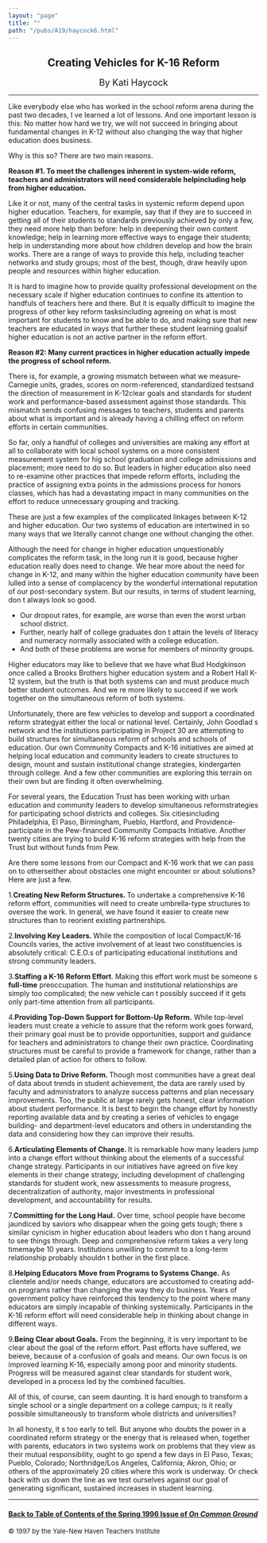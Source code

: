 ```yaml
---
layout: "page"
title: ""
path: "/pubs/A19/haycock6.html"
---
```

<main>
<center><h2>
Creating Vehicles for K-16 Reform</h2>
<font size="+1">By Kati Haycock</font>
</center><hr/>
Like everybody else who has worked in the school reform arena during the
past two decades, I ve learned a lot of lessons.  And one important lesson
is this:  No matter how hard we try, we will not succeed in bringing about
fundamental changes in K-12 without also changing the way that higher
education does business.
<p>
Why is this so?  There are two main reasons.
</p><p><b>Reason #1.  To meet the challenges inherent in system-wide reform,
teachers and administrators will need considerable help­including
help from higher education.
</b>
</p><p>
Like it or not, many of the central tasks in systemic reform depend upon
higher education.  Teachers, for example, say that if they are to succeed
in getting all of their students to standards previously achieved by only
a few, they need more help than before:    help in deepening their own
content knowledge; help in learning more effective ways to engage their
students; help in understanding more about how children develop and how
the brain works.  There are a range of ways to provide this help,
including teacher networks and study groups; most of the best, though,
draw heavily upon people and resources within higher education.
</p><p>
It is hard to imagine how to provide quality professional development on
the necessary scale if higher education continues to confine its attention
to handfuls of teachers here and there.  But it is equally difficult to
imagine the progress of other key reform tasks­including agreeing on
what is most important for students to know and be able to do, and making
sure that new teachers are educated in ways that further these student
learning goals­if higher education is not an active partner in the
reform effort.
</p><p><b>
Reason #2:  Many current practices in higher education actually impede the
progress of school reform.
</b>
</p><p>
There is, for example, a growing mismatch between what we
measure­Carnegie units, grades, scores on norm-referenced,
standardized tests­and the direction of measurement in
K-12­clear goals and standards for student work and performance-based
assessment against those standards.  This mismatch sends confusing
messages to teachers, students and parents about what is important and is
already having a chilling effect on reform efforts in certain communities.
</p><p>
So far, only a handful of colleges and universities are making any effort
at all to collaborate with local school systems on a more consistent
measurement system for hig school graduation and college admissions and
placement; more need to do so.  But leaders in higher education also need
to re-examine other practices that impede reform efforts, including the
practice of assigning extra points in the admissions process for  honors
classes, which has had a devastating impact in many communities on the
effort to reduce unnecessary grouping and tracking.
</p><p>
These are just a few examples of the complicated linkages between K-12 and
higher education.  Our two systems of education are intertwined in so many
ways that we literally cannot change one without changing the other.
</p><p>
Although the need for change in higher education unquestionably
complicates the reform task, in the long run it is good, because higher
education really does need to change.  We hear more about the need for
change in K-12, and many within the higher education community have been
lulled into a sense of complacency by the wonderful international
reputation of our post-secondary system.  But our results, in terms of
student learning, don t always look so good.
</p><ul><li>
Our dropout rates, for example, are worse than even the worst urban school
district.  
</li><li>Further, nearly half of college graduates don t attain the levels of
literacy and numeracy normally associated with a college education.
</li><li>And both of these problems are worse for members of minority groups.
</li></ul>
<p>
Higher educators may like to believe that we have what Bud Hodgkinson once
called a  Brooks Brothers  higher education system and a  Robert Hall
K-12 system, but the truth is that both systems can and must produce much
better student outcomes.  And we re more likely to succeed if we work
together on the simultaneous reform of both systems.
</p><p>
Unfortunately, there are few vehicles to develop and support a coordinated
reform strategy­at either the local or national level.  Certainly,
John Goodlad s network and the institutions participating in Project 30
are attempting to build structures for simultaneous reform of schools and
schools of education.  Our own  Community Compacts  and  K-16  initiatives
are aimed at helping local education and community leaders to create
structures to design, mount and sustain institutional change strategies,
kindergarten through college.  And a few other communities are exploring
this terrain on their own but are finding it often overwhelming.
</p><p>
For several years, the Education Trust has been working with urban
education and community leaders to develop simultaneous reformstrategies
for participating school districts and colleges.  Six
cities­including Philadelphia, El Paso, Birmingham, Pueblo, Hartford,
and Providence­participate in the Pew-financed Community Compacts
Initiative.  Another twenty cities are trying to build  K-16  reform
strategies with help from the Trust but without funds from Pew.  
</p><p>
Are there some lessons from our Compact and K-16 work that we can pass on
to others­either about obstacles one might encounter or about
solutions?  Here are just a few.
</p><p>
1.<b>Creating New Reform Structures. </b> To undertake a comprehensive
K-16 reform effort, communities will need to create umbrella-type
structures to oversee the work.  In general, we have found it easier to
create new structures than to reorient existing partnerships.
</p><p>
2.<b>Involving Key Leaders. </b> While the composition of local
Compact/K-16 Councils varies, the active involvement of at least two
constituencies is absolutely critical:  C.E.O.s of participating
educational institutions and strong community leaders.
</p><p>
3.<b>Staffing a K-16 Reform Effort</b>.  Making this effort work must be
someone s <b>full-time</b> preoccupation.  The human and institutional
relationships are simply too complicated; the new vehicle can t possibly
succeed if it gets only part-time attention from all participants.
</p><p>
4.<b>Providing Top-Down Support for Bottom-Up Reform.</b>  While top-level
leaders must create a vehicle to assure that the reform work goes forward,
their primary goal must be to provide opportunities, support and guidance
for teachers and administrators to change their own practice.
Coordinating structures must be careful to provide a framework for change,
rather than a detailed plan of action for others to follow.
</p><p>
5.<b>Using Data to Drive Reform. </b> Though most communities have a great
deal of data about trends in student achievement, the data are rarely used
by faculty and administrators to analyze success patterns and plan
necessary improvements.  Too, the public at large rarely gets honest,
clear information about student performance.  It is best to begin the
change effort by honestly reporting available data and by creating a
series of vehicles to engage building- and department-level educators and
others in understanding the data and considering how they can improve
their results.
</p><p>
6.<b>Articulating Elements of Change. </b> It is remarkable how many
leaders jump into a change effort without thinking about the elements of a
successful change strategy.  Participants in our initiatives have agreed
on five key elements in their change strategy, including development of
challenging standards for student work, new assessments to measure
progress, decentralization of authority, major investments in professional
development, and accountability for results.
</p><p>
7.<b>Committing for the Long Haul.</b>  Over time, school people have
become jaundiced by  saviors  who disappear when the going gets tough;
there s similar cynicism in higher education about leaders who don t hang
around to see things through.  Deep and comprehensive reform takes a very
long time­maybe 10 years.  Institutions unwilling to commit to a
long-term relationship probably shouldn t bother in the first place.
</p><p>
8.<b>Helping Educators Move from Programs to Systems Change.</b>  As
clientele and/or needs change, educators are accustomed to creating add-on
programs rather than changing the way they do business.  Years of
government policy have reinforced this tendency to the point where many
educators are simply incapable of thinking systemically.  Participants in
the K-16 reform effort will need considerable help in thinking about
change in different ways.
</p><p>
9.<b>Being Clear about Goals.</b>  From the beginning, it is very
important to be clear about the goal of the reform effort.  Past efforts
have suffered, we beieve, because of a confusion of goals and means.  Our
own focus is on improved learning K-16, especially among poor and minority
students.  Progress will be measured against clear standards for student
work, developed in a process led by the combined faculties.
</p><p>
All of this, of course, can seem daunting.  It is hard enough to transform
a single school or a single department on a college campus; is it really
possible simultaneously to transform whole districts and universities?
</p><p>
In all honesty, it s too early to tell.  But anyone who doubts the power
in a coordinated reform strategy or the energy that is released when,
together with parents, educators in two systems work on problems that they
view as their mutual responsibility, ought to go spend a few days in El
Paso, Texas; Pueblo, Colorado; Northridge/Los Angeles, California; Akron,
Ohio; or others of the approximately 20 cities where this work is
underway.  Or check back with us down the line as we test ourselves
against our goal of generating significant, sustained increases in student
learning.
</p><hr/>
<h4><a href=".\">Back to
Table of Contents of the Spring  1996 Issue of <i>On Common
Ground</i></a>
</h4>
<font size="-1">© 1997 by the Yale-New Haven Teachers Institute
</font></main>